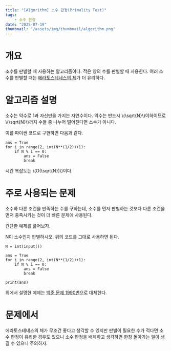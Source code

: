```yaml
---
title: "[Algorithm] 소수 판정(Primality Test)"
tags:
    - 소수 판정
date: "2025-07-19"
thumbnail: "/assets/img/thumbnail/algorithm.png"
---
```

# 개요
소수를 판별할 때 사용하는 알고리즘이다.
적은 양의 수를 판별할 때 사용한다.
여러 소수를 판별할 때는 [에라토스테네스의 체](https://dh0508.github.io/CS/Algorithm/에라토스테네스의%20체.html)가 더 유리하다.

# 알고리즘 설명
소수는 약수로 1과 자신만을 가지는 자연수이다.
약수는 반드시 \\(\sqrt{N}\\)이하이므로 \\(\sqrt{N}\\)까지 수들 중 나누어 떨어진다면 소수가 아니다.

이를 파이썬 코드로 구현하면 다음과 같다.
```
ans = True  
for i in range(2, int(N**(1/2))+1):
    if N % i == 0:
        ans = False  
        break  
```
시간 복잡도는 \\(O(\sqrt{N})\\)이다.
# 주로 사용되는 문제
소수와 다른 조건을 만족하는 수를 구하는데, 소수를 먼저 판별하는 것보다 다른 조건을 먼저 충족시키는 것이 더 빠른 문제에 사용된다.

간단한 예제를 풀어보자.

N이 소수인지 판별하시오.
위의 코드를 그대로 사용하면 된다.
```
N = int(input())

ans = True  
for i in range(2, int(N**(1/2))+1):  
    if N % i == 0:  
        ans = False  
        break 

print(ans)
```

위에서 설명한 예제는 [백준 문제 1990번](아직안함)으로 대체한다.
# 문제에서
에라토스테네스의 체가 무조건 좋다고 생각할 수 있지만 판별이 필요한 수가 적다면 소수 판정이 유리한 경우도 있으니 소수 판정을 배제하고 생각하면 한참 돌아가는 일이 생길 수 있으니 주의하자.